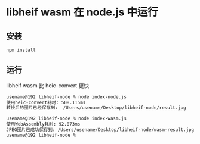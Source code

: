 # libheif wasm 在 node.js 中运行

## 安装

```bash
npm install
```

## 运行

libheif wasm 比 heic-convert 更快

```bash
usename@192 libheif-node % node index-node.js
使用heic-convert耗时: 508.115ms
转换后的图片已经保存到:  /Users/usename/Desktop/libheif-node/result.jpg
```

```bash
usename@192 libheif-node % node index-wasm.js
使用WebAssembly耗时: 92.073ms
JPEG图片已成功保存到: /Users/usename/Desktop/libheif-node/wasm-result.jpg
usename@192 libheif-node %
```
